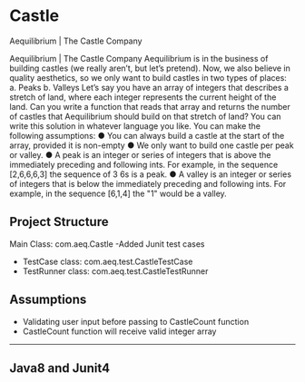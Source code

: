 # Castle
Aequilibrium | The Castle Company

Aequilibrium | The Castle Company
Aequilibrium is in the business of building castles (we really aren’t, but let’s pretend). Now, we also
believe in quality aesthetics, so we only want to build castles in two types of places:
a. Peaks
b. Valleys
Let’s say you have an array of integers that describes a stretch of land, where each integer represents the
current height of the land. Can you write a function that reads that array and returns the number of
castles that Aequilibrium should build on that stretch of land? You can write this solution in whatever
language you like.
You can make the following assumptions:
● You can always build a castle at the start of the array, provided it is non-empty
● We only want to build one castle per peak or valley.
● A peak is an integer or series of integers that is above the immediately preceding and following
ints. For example, in the sequence [2,6,6,6,3] the sequence of 3 6s is a peak.
● A valley is an integer or series of integers that is below the immediately preceding and
following ints. For example, in the sequence [6,1,4] the "1" would be a valley.


Project Structure
----------------
Main Class: com.aeq.Castle
-Added Junit test cases
- TestCase class: com.aeq.test.CastleTestCase
- TestRunner class: com.aeq.test.CastleTestRunner

Assumptions
-----------
- Validating user input before passing to CastleCount function
- CastleCount function will receive valid integer array




---------------
Java8 and Junit4
----------------





